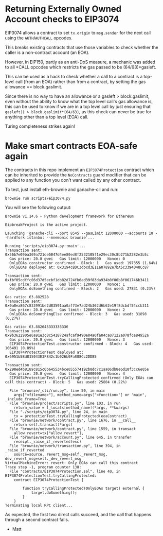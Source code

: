 # Returning Externally Owned Account checks to EIP3074

EIP3074 allows a contract to set `tx.origin` to `msg.sender` for the next call
using the `AUTH`/`AUTHCALL` opcodes.

This breaks existing contracts that use those variables to check whether the
caller is a non-contract account (an EOA).

However, in EIP150, partly as an anti-DoS measure, a mechanic was added to all
*CALL opcodes which restricts the gas passed to be (64/63)*gasleft.

This can be used as a hack to check whether a call to a contract is a top-level
call (from an EOA) rather than from a contract, by setting the gas allowance ==
block.gaslimit.

Since there is no way to have an allowance or a gasleft > block.gaslimit, even
without the ability to know what the top level call's gas allowance is, this
can be used to know if we are in a top level call by just ensuring that
`gasleft() > block.gaslimit*(64/63)`, as this check can never be true for
anything other than a top level (EOA) call.

Turing completeness strikes again!

# Make smart contracts EOA-safe again

The contracts in this repo implement an `EIP3074Protection` contract which can
be inherited to provide the `NoContracts` guard modifier that can be applied to
any function you don't want called by any other contract.

To test, just install eth-brownie and ganache-cli and run:

`brownie run scripts/eip3074.py`

You will see the following output:

```
Brownie v1.14.6 - Python development framework for Ethereum

EipbreakProject is the active project.

Launching 'ganache-cli --port 8545 --gasLimit 12000000 --accounts 10 --hardfork istanbul --mnemonic brownie'...

Running 'scripts/eip3074.py::main'...
Transaction sent: 0x56b7e09ba369a721de5047d4ee80ed8f2532105f1e29ec30c8b271b2282e3b5c
  Gas price: 20.0 gwei   Gas limit: 12000000   Nonce: 0
  OnlyEOAs.constructor confirmed - Block: 1   Gas used: 197355 (1.64%)
  OnlyEOAs deployed at: 0x3194cBDC3dbcd3E11a07892e7bA5c3394048Cc87

Transaction sent: 0xfbf05cdffc06d37d5ecbf1db82d724fb6ad39f83da934b0f00b8f061746b3411
  Gas price: 20.0 gwei   Gas limit: 12000000   Nonce: 1
  OnlyEOAs.doSomething confirmed - Block: 2   Gas used: 27831 (0.23%)

Gas ratio: 63.882528
Transaction sent: 0x0a8ea867c833991be2d83591aa0af73e7ad24b362d6b62e19f8dcbdf54ccb311
  Gas price: 20.0 gwei   Gas limit: 12000000   Nonce: 2
  OnlyEOAs.doSomethingElse confirmed - Block: 3   Gas used: 31898 (0.27%)

Gas ratio: 63.882645333333336
Transaction sent: 0x9b3622905e6a91e3c8c5418724afcaf9490e04a0fa04ca07122a078fce84952a
  Gas price: 20.0 gwei   Gas limit: 12000000   Nonce: 3
  EIP3074ProtectionTest.constructor confirmed - Block: 4   Gas used: 106491 (0.89%)
  EIP3074ProtectionTest deployed at: 0x6951b5Bd815043E3F842c1b026b0Fa888Cc2DD85

Transaction sent: 0x298ed4b8189c815c0b645534bce055574192b8dc7c1aa06db8e6d18f3cc6e05e
  Gas price: 20.0 gwei   Gas limit: 12000000   Nonce: 4
  EIP3074ProtectionTest.tryCallingProtected confirmed (Only EOAs can call this contract) - Block: 5   Gas used: 25804 (0.22%)

  File "brownie/_cli/run.py", line 50, in main
    args["<filename>"], method_name=args["<function>"] or "main", _include_frame=True
  File "brownie/project/scripts.py", line 103, in run
    return_value = f_locals[method_name](*args, **kwargs)
  File "./scripts/eip3074.py", line 24, in main
    tx = protectionTest.tryCallingProtected(eoaContract)
  File "brownie/network/contract.py", line 1676, in __call__
    return self.transact(*args)
  File "brownie/network/contract.py", line 1559, in transact
    allow_revert=tx["allow_revert"],
  File "brownie/network/account.py", line 645, in transfer
    receipt._raise_if_reverted(exc)
  File "brownie/network/transaction.py", line 394, in _raise_if_reverted
    source=source, revert_msg=self._revert_msg, dev_revert_msg=self._dev_revert_msg
VirtualMachineError: revert: Only EOAs can call this contract
Trace step -1, program counter 138:
  File "contracts/EIP3074Protection.sol", line 40, in EIP3074ProtectionTest.tryCallingProtected:    
    contract EIP3074ProtectionTest {

        function tryCallingProtected(OnlyEOAs target) external {
            target.doSomething();
        }
    }
Terminating local RPC client...

```

As expected, the first two direct calls succeed, and the call that happens
through a second contract fails.

- Matt
